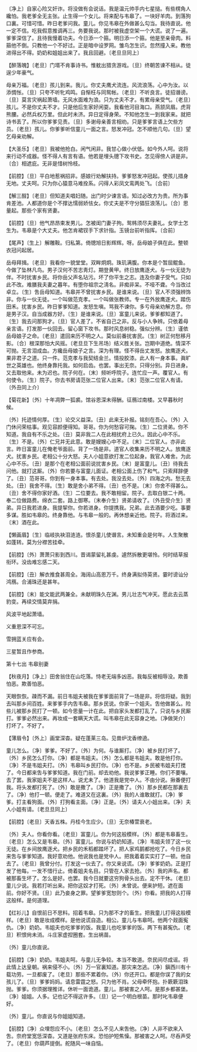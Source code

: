 <!-- { "loadSidebar": true } -->
〔净上〕自家心险又奸诈。将没做有会说话。我是温元帅手内七星搥。有些楞角人纔怕。我老爹全无主张。止生得一个女儿。将来配与韦皋了。一块好羊肉。到落狗口裏。可惜可惜。昨日老爹问我。童儿。你见韦皋在外做甚么勾当。我待直说。他一定不信。吃我假意推调再三。务要我说。那时被我虚空架一个大谎。说了一遍。爹爹深信了。且待我慢着功夫。今日添一个箍。明日添一个箍。他是至亲骨肉。料箍他不倒。只教他一个不好过。正是暗中设罗网。雏鸟怎生识。忽然撞入来。教他进得出不得。奶奶和姐姐出来了。我且回避。〔老旦旦同上〕 

【醉落魄】〔老旦〕门壻不肯事诗书。惟躭出猎贪游戏。〔旦〕终朝苦谏不相从。徒逞少年豪气。

母亲万福。〔老旦〕孩儿到来。我儿。你丈夫鹰犬流连。风流浪荡。心中为汝。以添惆怅。〔旦〕只夸不听牝鸡鸣。自惭枉与同鸳帐。〔老旦〕不听良言。徒招谮谤。〔旦〕莫言灾祸起萧墙。无风水面难为浪。只为丈夫不才。有累母亲受气。〔老旦〕孩儿。不是你丈夫不才。只是他后生家好闲耍。我看他河目海口。燕颔凤眉。虎背熊腰。必然兵权万里。但此时未济。异日定得身荣。不知他怎生一到我家来。就把诗书丢了。所以你爹爹见责。〔旦〕多谢母亲善言相劝。只是爹爹言语上欠些方员。〔老旦〕孩儿。你爹爹听信童儿一面之言。怒发冲冠。怎不顺他几句。〔旦〕望乞母亲劝解。 

【大圣乐】〔老旦〕我被他抢白。闲气闲非。我甘心做小伏低。如今外人呵。说将来行动不成器。怪不得人有言有语。他若是埋头牕下攻书史。怎见得傍人讲是非。〔合〕相遮庇。无非是惜树怜枝。

【前腔】〔旦〕平白地惹祸招非。感娘行劝解扶持。爹爹怒发冲冠起。使孩儿措身无地。丈夫呵。只为你心猿意马难拴系。闪得人彩凤文鸾两处飞。〔合前〕 

【解三酲】〔老旦〕但知道夫唱妇随。出门时少谏言语。知过必改方为贵。所为事肯差池。人都道你是个不撑达懦弱娇怯女。你丈夫是不守分猖狂浪荡儿。〔合〕思量起。那些个家有贤妻。

【前腔】〔旦〕他气昂昂束发男儿。怎被闺门妻子拘。鸳帏须尽夫妻礼。女学士怎生为。韦皋是个大丈夫。他怎肯裙钗手下求针指。玉镜台前听指挥。〔合前〕 

【尾声】〔生上〕解雕鞍。归私第。倚牕旭日影辉辉。呀。岳母娘子俱在此。整顿衣冠问起居。

岳母拜揖。〔老旦〕我看你一貌堂堂。双眸炯炯。珠玑满腹。你本是个暂屈鲲鱼。今做了坠林凡鸟。男子汉何不苦志靑灯。期登黄甲。终日放鹰逐犬。与一伙无徒为伴。不时扰害乡民。将你岳父声名玷污。坏了你平生之志。连及你妻子受气。只如此不改。难膳我夫妻之暮年。有堕你祖宗之淸名。非痴非呆。不哑不聋。今当改过卓立。〔生〕吿岳母知道。韦皋并不曾扰害乡民。是谁来说。〔旦〕官人不须强辨饰非。你与一伙无徒。一个叫做范克孝。一个叫做张教师。专一在外放鹰逐犬。踏伤田禾。扰害乡民。昨日爹爹知道。发怒生嗔。骂我不谏你。多亏母亲劝解方息。你是男子汉。自当成器方好。〔生〕是谁来说。〔旦〕富童儿来说。爹爹都知道了。〔生〕我去问那狗才。〔旦〕官人差了。不省自己之非。反与小人争辨。只依着母亲言语。打发那一伙回去。留心窗下攻书。那时风息树稳。强似分辨。〔生〕谨依岳母娘子之命。〔老旦〕遣回来历不明之人。莫似前番扰害民。〔生〕树正何愁移月影。〔合〕根深那怕大风摇。〔老旦旦下生吊场〕结义胜关张。岂期中道绝。情深不可抛。无言泪成血。方纔岳母娘子之言。深为有理。怪不得岳丈发怒。放鹰逐犬。果非君子之道。只一件。范克孝与我契结金兰。情投胶漆。此人有一身本事。眞旷世之英雄也。他终身靠托我。如何启齿。也罢。事出无奈。只得分别。异日进身。又去取他来。未为迟也。院子何在。〔末〕频听呼院子。连忙应一声。覆官人。有何使令。〔生〕院子。你去书房请范张二位官人出来。〔末〕范张二位官人有请。〔外丑同上介〕 

【菊花新】〔外〕十年凋弊一狐裘。馆谷恩深未得酬。征鴈过南楼。又早暮秋时候。

〔外〕托迹情何厚。〔生〕论交义益深。〔丑〕此来无补报。铭刻在吾心。〔外〕入门休问荣枯事。观见容颜便得知。哥哥。你为何愁容可掬。〔生〕二位贤弟。你不知道。我自有不乐之处。〔丑〕莫非我二人在此相扰府上已久。因此心中不乐。〔生〕不是。〔外〕仁兄并无此意。敢是嫂嫂心中不足。〔末〕二位官人。亦非此言。昨日富童儿在俺老爷面前。背了一场是非。道官人收集来历不明之人。放鹰逐犬。扰害乡民。老相公十分大怒。夫人小姐意欲打发二位起身。我官人难舍。为此心中不乐。〔丑〕是那个在老相公面前说扰害乡民。〔末〕是富童儿。〔丑〕待我去问他。就打这厮。〔外〕你若要与富童儿面证。老相公面上伤了和气。只索拜辞便了。〔丑〕范哥哥。你到有一身本事。有去处。我没去处。〔外〕四海之内。愁无去处。〔丑〕我舍不得。〔生〕敢是舍小弟不得。〔丑〕也不是。〔末〕你舍不得甚么。〔丑〕舍不得你家好酒。〔生〕二位要去。我不敢相留。院子。去取白银二十两。奉二位做路费。绵衣二套。路上御寒。〔末奉介生〕贤弟请收了。〔外丑受介生〕贤弟。异日我若进身。我提挈你。你若进身。你提携我。兄弟。此去酒要少吃。事要多谋。胜如韦皋的。终身靠他。与韦皋一般的。再休想亲近他。院子。将酒过来。〔末〕酒在此。 

【懒画眉】〔生〕临岐执袂泪涟涟。恨杀童儿使谮言。未知重会是何年。人生聚散如蓬转。莫为分襟苦挂牵。

【前腔】〔外〕萧萧只影到西川。晋谒蒙留礼甚虔。遽然拆散更堪怜。何时结草报衔环。没齿难忘感二天。

【前腔】〔丑〕解衣推食甚周全。海阔山高恩万千。终身满拟侍英贤。霎时谤讪分鸿鴈。合浦珠还是甚年。

【前腔】〔末〕能文能武两兼全。未献明珠久在渊。男儿壮志气冲天。愿此去云蒸豹变。再续交情莫弃捐。

风波平地起萧墙。



义重恩深不可忘。

雪拥蓝关应有会。



三星暂且作参商。 

第十七出
韦皋别妻

【秋夜月】〔净上〕田舍翁住在山圪落。恃老无端多凶恶。我每反被相辱没。欺善怕恶。欺善怕恶。

天眼恢恢。疎而不漏。前日韦姐夫被我在爹爹面前背了一场是非。将信将疑。我到去叫那乡间百姓。来爹爹手内吿韦皋。那乡民说。你家一个姐夫。吿他做甚么。险些儿被那乡民打了一顿。如今思量一计在此。把自家头发都打乱了。只说与乡民厮打。爹爹必然出来。再妆成一套瞒天大谎。叫韦皋在此无容身之地。〔净做哭介〕打坏了。不好了。 

【薄眉令】〔外上〕画堂深杳。疑在蓬莱三岛。见兽炉沈香缭遶。

童儿怎么。〔净〕爹爹。不好了。〔外〕为何。与谁厮打。〔净〕被乡民打坏了。〔外〕乡民怎么打你。〔净〕都是韦姐夫。〔外〕怎么都是韦姐夫。敢是他打你。〔净〕不是韦姐夫打。〔外〕韦皋叫乡民打你。〔净〕也不是。乡民被韦姐夫打搅了。今日都来吿与爹爹知道。我在门前。却去劝他。我说爹爹正睡。你们不要嚷。去了罢。我家姐夫不是这样人。说尤未了。他道我是党中人。不由分说。揪番便打我。将头发都打死了。〔外〕敢是撒了。〔净〕正是撒了。〔外〕那乡民都在那裏去了。〔净〕他打一顿。便走了。难道又在这裏。〔外〕我的人谁敢就打。〔净〕爹爹。打主看狗面。〔外〕打狗看主面。〔净〕正是。〔外〕请夫人小姐出来。〔净〕夫人小姐有请。〔老旦旦同上〕 

【前腔】〔老旦〕天香五株。丹桂今生应少。〔旦〕无奈椿萱衰老。

〔外〕夫人。你看你看。〔老旦〕富童儿。你为何这般模样。〔外〕都是韦皋畜生。〔老旦〕怎么又是韦皋。〔外〕富童儿。你说与奶奶知道。〔净〕韦姐夫领了这一伙无徒。在乡间放鹰逐犬。把乡民的禾稻都踏坏了。把人家鸡鹅都抢吃了。今日乡民来吿与爹爹知道。我好意劝他。他说我也是党中人。把我着着实实打了一顿。他自去了。〔老旦〕我曾分付。打发这一伙去了。你又来说谎。〔净〕爹爹奶奶。正是打发了他每。一发不惜行止。倚着姐夫名目。只管在人家去抢。〔外〕我的声名。都被那畜生坏了。怎么是好。也罢。我今日就要这穷狗骨头出去。定不干休。〔老旦〕童儿少说。我若打听出来。把你这奴才打死。〔外〕未曾说。便来护短。遮在面前。你好不贤。〔旦〕此乃妾身之罪。望爹爹宽恕则个。〔外〕你看。把我的人打得这般样。是何道理。 

【红衫儿】自恨前日不思料。招着韦皋。只为那不才的畜生。把我童儿打得这般模样。〔老旦〕敢是妆成模样。是他说谎自造。相公。童儿与韦皋呵。他两个觌面寃仇。〔净〕奶奶。韦姐夫也吃爹爹的饭。我童儿也吃爹爹的饭。两下有甚寃仇。〔老旦〕积恨尙未消。斗庄家虚揑圈套。生出祸苗。

〔外〕童儿你直说。 

【前腔】〔净〕奶奶。韦姐夫呵。与童儿无争较。本当不敢道。奈民间尽成谣。将此情上达皇朝。祸来侵不小。〔外〕万一官裏知道。那灾来怎逃。〔净〕鎭西川有十载功劳。一旦都废了。〔老旦〕那些不累着你。〔外〕你还开口。都是你误了我的女孩儿了。〔旦〕爹爹妈妈。请息雷霆之怒。只为他不肖。父母牵怀抱。扑簌簌泪珠抛。爹爹。你须据理推详。休听一面诡道。童儿。那被害之人呵。是那乡都甚堡。〔净〕姐姐。人多。记也记不得这许多。〔旦〕记一个明白根苗。那时叱韦皋便好。

〔外〕童儿。你直说与你姐姐知道。 

【前腔】〔净〕众埋怨应不小。〔老旦〕怎么不见人来吿他。〔净〕人非不欲来入吿。奈府堂宽恁深杳。又道是张府东床。恐怕护短焦懆。那被害之人呵。尽呑声受了。〔老旦〕你葫芦提倒。舵随风一味自恼。

